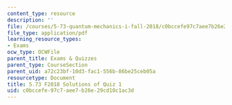 ```yaml
---
content_type: resource
description: ''
file: /courses/5-73-quantum-mechanics-i-fall-2018/c0bccefe97c7aee7b26e29cd10c1ac3d_MIT5_73F18_quiz1_soln.pdf
file_type: application/pdf
learning_resource_types:
- Exams
ocw_type: OCWFile
parent_title: Exams & Quizzes
parent_type: CourseSection
parent_uid: a72c23bf-10d3-fac1-556b-86be25ceb05a
resourcetype: Document
title: 5.73 F2018 Solutions of Quiz 1
uid: c0bccefe-97c7-aee7-b26e-29cd10c1ac3d
---
```

